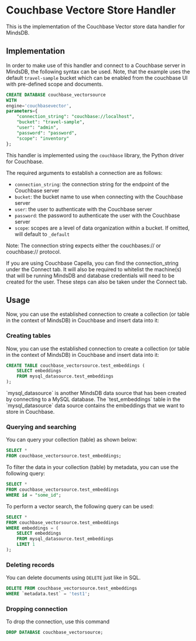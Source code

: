 # Couchbase Vectore Store Handler

This is the implementation of the Couchbase Vector store data handler for MindsDB.

## Implementation

In order to make use of this handler and connect to a Couchbase server in MindsDB, the following syntax can be used. Note, that the example uses the default `travel-sample` bucket which can be enabled from the couchbase UI with pre-defined scope and documents. 

```sql
CREATE DATABASE couchbase_vectorsource
WITH
engine='couchbasevector',
parameters={
    "connection_string": "couchbase://localhost",
    "bucket": "travel-sample",
    "user": "admin",
    "password": "password",
    "scope": "inventory"
};
```

This handler is implemented using the `couchbase` library, the Python driver for Couchbase.

The required arguments to establish a connection are as follows:
* `connection_string`: the connection string for the endpoint of the Couchbase server
* `bucket`: the bucket name to use when connecting with the Couchbase server
* `user`: the user to authenticate with the Couchbase server
* `password`: the password to authenticate the user with the Couchbase server
* `scope`:  scopes are a level of data organization within a bucket. If omitted, will default to `_default`

Note: The connection string expects either the couchbases:// or couchbase:// protocol.

<Tip>
If you are using Couchbase Capella, you can find the connection_string under the Connect tab.
It will also be required to whitelist the machine(s) that will be running MindsDB and database credentials will need to be created for the user. These steps can also be taken under the Connect tab.
</Tip>

## Usage

Now, you can use the established connection to create a collection (or table in the context of MindsDB) in Couchbase and insert data into it:

### Creating tables

Now, you can use the established connection to create a collection (or table in the context of MindsDB) in Couchbase and insert data into it:

```sql
CREATE TABLE couchbase_vectorsource.test_embeddings (
    SELECT embeddings
    FROM mysql_datasource.test_embeddings
);
```

<Note>
`mysql_datasource` is another MindsDB data source that has been created by connecting to a MySQL database. The `test_embeddings` table in the `mysql_datasource` data source contains the embeddings that we want to store in Couchbase.
</Note>

### Querying and searching

You can query your collection (table) as shown below:

```sql
SELECT * 
FROM couchbase_vectorsource.test_embeddings;
```

To filter the data in your collection (table) by metadata, you can use the following query:

```sql
SELECT * 
FROM couchbase_vectorsource.test_embeddings
WHERE id = "some_id";

```

To perform a vector search, the following query can be used:

```sql
SELECT *
FROM couchbase_vectorsource.test_embeddings
WHERE embeddings = (
    SELECT embeddings
    FROM mysql_datasource.test_embeddings
    LIMIT 1
);
```

### Deleting records

You can delete documents using `DELETE` just like in SQL.


```sql
DELETE FROM couchbase_vectorsource.test_embeddings
WHERE `metadata.test` = 'test1';
```

### Dropping connection

To drop the connection, use this command

```sql
DROP DATABASE couchbase_vectorsource;
```